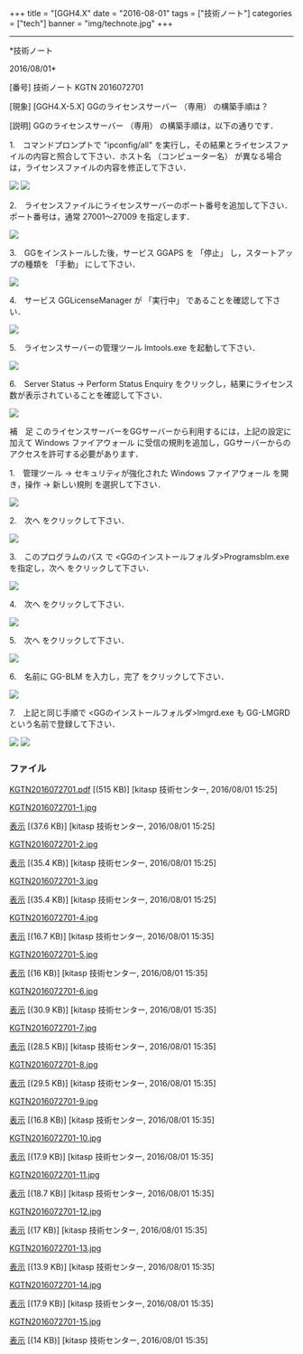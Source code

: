 ﻿+++
title = "[GGH4.X"
date = "2016-08-01"
tags = ["技術ノート"]
categories = ["tech"]
banner = "img/technote.jpg"
+++

-----------------------------------------------------------------------------------------------------------------------------

*技術ノート

2016/08/01*


[番号]
技術ノート KGTN 2016072701

[現象]
[GGH4.X-5.X] GGのライセンスサーバー （専用） の構築手順は？

[説明]
GGのライセンスサーバー （専用） の構築手順は，以下の通りです．

1.　コマンドプロンプトで "ipconfig/all"
を実行し，その結果とライセンスファイルの内容と照合して下さい．ホスト名
（コンピューター名）
が異なる場合は，ライセンスファイルの内容を修正して下さい．

![](http://techreport.kitasp.net/attachments/download/2848/KGTN2016072701-1.jpg)
![](http://techreport.kitasp.net/attachments/download/2849/KGTN2016072701-2.jpg)

2.　ライセンスファイルにライセンスサーバーのポート番号を追加して下さい．ポート番号は，通常
27001～27009 を指定します．

![](http://techreport.kitasp.net/attachments/download/2850/KGTN2016072701-3.jpg)

3.　GGをインストールした後，サービス GGAPS を 「停止」
し，スタートアップの種類を 「手動」 にして下さい．

![](http://techreport.kitasp.net/attachments/download/2859/KGTN2016072701-4.jpg)

4.　サービス GGLicenseManager が 「実行中」 であることを確認して下さい．

![](http://techreport.kitasp.net/attachments/download/2860/KGTN2016072701-5.jpg)

5.　ライセンスサーバーの管理ツール lmtools.exe を起動して下さい．

![](http://techreport.kitasp.net/attachments/download/2861/KGTN2016072701-6.jpg)

6.　Server Status → Perform Status Enquiry
をクリックし，結果にライセンス数が表示されていることを確認して下さい．

![](http://techreport.kitasp.net/attachments/download/2862/KGTN2016072701-7.jpg)

補　足
このライセンスサーバーをGGサーバーから利用するには，上記の設定に加えて
Windows ファイアウォール
に受信の規則を追加し，GGサーバーからのアクセスを許可する必要があります．

1.　管理ツール → セキュリティが強化された Windows ファイアウォール
を開き，操作 → 新しい規則 を選択して下さい．

![](http://techreport.kitasp.net/attachments/download/2863/KGTN2016072701-8.jpg)

2.　次へ をクリックして下さい．

![](http://techreport.kitasp.net/attachments/download/2864/KGTN2016072701-9.jpg)

3.　このプログラムのパス で
<GGのインストールフォルダ>Programsblm.exe を指定し，次へ
をクリックして下さい．

![](http://techreport.kitasp.net/attachments/download/2865/KGTN2016072701-10.jpg)

4.　次へ をクリックして下さい．

![](http://techreport.kitasp.net/attachments/download/2866/KGTN2016072701-11.jpg)

5.　次へ をクリックして下さい．

![](http://techreport.kitasp.net/attachments/download/2867/KGTN2016072701-12.jpg)

6.　名前に GG-BLM を入力し，完了 をクリックして下さい．

![](http://techreport.kitasp.net/attachments/download/2868/KGTN2016072701-13.jpg)

7.　上記と同じ手順で <GGのインストールフォルダ>lmgrd.exe も GG-LMGRD
という名前で登録して下さい．

![](http://techreport.kitasp.net/attachments/download/2869/KGTN2016072701-14.jpg)
![](http://techreport.kitasp.net/attachments/download/2870/KGTN2016072701-15.jpg)


### ファイル

 
 


[KGTN2016072701.pdf](http://techreport.kitasp.net/attachments/download/2847/KGTN2016072701.pdf)
 [(515 KB)] [kitasp 技術センター, 2016/08/01
15:25]

[KGTN2016072701-1.jpg](http://techreport.kitasp.net/attachments/download/2848/KGTN2016072701-1.jpg)

[表示](http://techreport.kitasp.net/attachments/2848/KGTN2016072701-1.jpg "表示")
 [(37.6 KB)] [kitasp 技術センター, 2016/08/01
15:25]

[KGTN2016072701-2.jpg](http://techreport.kitasp.net/attachments/download/2849/KGTN2016072701-2.jpg)

[表示](http://techreport.kitasp.net/attachments/2849/KGTN2016072701-2.jpg "表示")
 [(35.4 KB)] [kitasp 技術センター, 2016/08/01
15:25]

[KGTN2016072701-3.jpg](http://techreport.kitasp.net/attachments/download/2850/KGTN2016072701-3.jpg)

[表示](http://techreport.kitasp.net/attachments/2850/KGTN2016072701-3.jpg "表示")
 [(35.4 KB)] [kitasp 技術センター, 2016/08/01
15:25]

[KGTN2016072701-4.jpg](http://techreport.kitasp.net/attachments/download/2859/KGTN2016072701-4.jpg)

[表示](http://techreport.kitasp.net/attachments/2859/KGTN2016072701-4.jpg "表示")
 [(16.7 KB)] [kitasp 技術センター, 2016/08/01
15:35]

[KGTN2016072701-5.jpg](http://techreport.kitasp.net/attachments/download/2860/KGTN2016072701-5.jpg)

[表示](http://techreport.kitasp.net/attachments/2860/KGTN2016072701-5.jpg "表示")
 [(16 KB)] [kitasp 技術センター, 2016/08/01
15:35]

[KGTN2016072701-6.jpg](http://techreport.kitasp.net/attachments/download/2861/KGTN2016072701-6.jpg)

[表示](http://techreport.kitasp.net/attachments/2861/KGTN2016072701-6.jpg "表示")
 [(30.9 KB)] [kitasp 技術センター, 2016/08/01
15:35]

[KGTN2016072701-7.jpg](http://techreport.kitasp.net/attachments/download/2862/KGTN2016072701-7.jpg)

[表示](http://techreport.kitasp.net/attachments/2862/KGTN2016072701-7.jpg "表示")
 [(28.5 KB)] [kitasp 技術センター, 2016/08/01
15:35]

[KGTN2016072701-8.jpg](http://techreport.kitasp.net/attachments/download/2863/KGTN2016072701-8.jpg)

[表示](http://techreport.kitasp.net/attachments/2863/KGTN2016072701-8.jpg "表示")
 [(29.5 KB)] [kitasp 技術センター, 2016/08/01
15:35]

[KGTN2016072701-9.jpg](http://techreport.kitasp.net/attachments/download/2864/KGTN2016072701-9.jpg)

[表示](http://techreport.kitasp.net/attachments/2864/KGTN2016072701-9.jpg "表示")
 [(16.8 KB)] [kitasp 技術センター, 2016/08/01
15:35]

[KGTN2016072701-10.jpg](http://techreport.kitasp.net/attachments/download/2865/KGTN2016072701-10.jpg)

[表示](http://techreport.kitasp.net/attachments/2865/KGTN2016072701-10.jpg "表示")
 [(17.9 KB)] [kitasp 技術センター, 2016/08/01
15:35]

[KGTN2016072701-11.jpg](http://techreport.kitasp.net/attachments/download/2866/KGTN2016072701-11.jpg)

[表示](http://techreport.kitasp.net/attachments/2866/KGTN2016072701-11.jpg "表示")
 [(18.7 KB)] [kitasp 技術センター, 2016/08/01
15:35]

[KGTN2016072701-12.jpg](http://techreport.kitasp.net/attachments/download/2867/KGTN2016072701-12.jpg)

[表示](http://techreport.kitasp.net/attachments/2867/KGTN2016072701-12.jpg "表示")
 [(17 KB)] [kitasp 技術センター, 2016/08/01
15:35]

[KGTN2016072701-13.jpg](http://techreport.kitasp.net/attachments/download/2868/KGTN2016072701-13.jpg)

[表示](http://techreport.kitasp.net/attachments/2868/KGTN2016072701-13.jpg "表示")
 [(13.9 KB)] [kitasp 技術センター, 2016/08/01
15:35]

[KGTN2016072701-14.jpg](http://techreport.kitasp.net/attachments/download/2869/KGTN2016072701-14.jpg)

[表示](http://techreport.kitasp.net/attachments/2869/KGTN2016072701-14.jpg "表示")
 [(17.9 KB)] [kitasp 技術センター, 2016/08/01
15:35]

[KGTN2016072701-15.jpg](http://techreport.kitasp.net/attachments/download/2870/KGTN2016072701-15.jpg)

[表示](http://techreport.kitasp.net/attachments/2870/KGTN2016072701-15.jpg "表示")
 [(14 KB)] [kitasp 技術センター, 2016/08/01
15:35]


 


 

